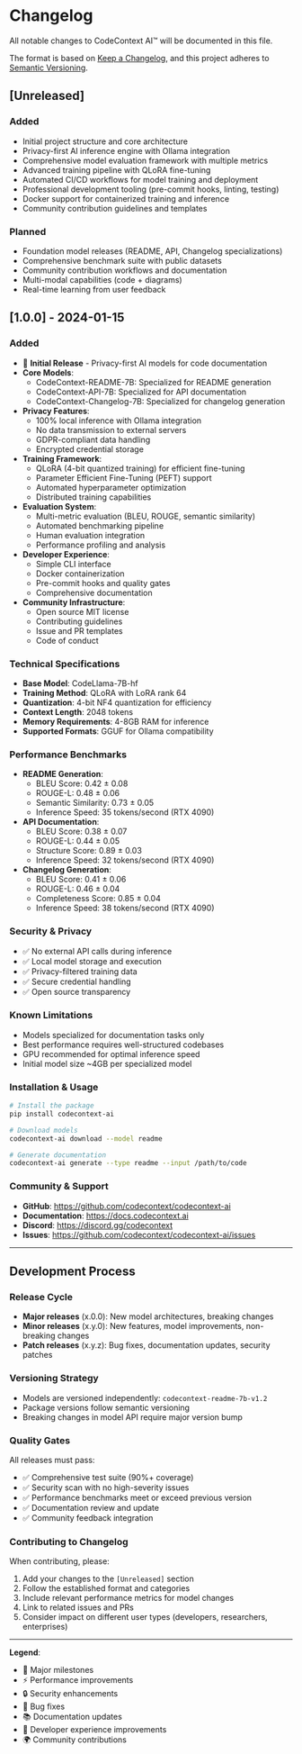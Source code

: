 # Changelog

All notable changes to CodeContext AI™ will be documented in this file.

The format is based on [Keep a Changelog](https://keepachangelog.com/en/1.0.0/),
and this project adheres to [Semantic Versioning](https://semver.org/spec/v2.0.0.html).

## [Unreleased]

### Added
- Initial project structure and core architecture
- Privacy-first AI inference engine with Ollama integration
- Comprehensive model evaluation framework with multiple metrics
- Advanced training pipeline with QLoRA fine-tuning
- Automated CI/CD workflows for model training and deployment
- Professional development tooling (pre-commit hooks, linting, testing)
- Docker support for containerized training and inference
- Community contribution guidelines and templates

### Planned
- Foundation model releases (README, API, Changelog specializations)
- Comprehensive benchmark suite with public datasets  
- Community contribution workflows and documentation
- Multi-modal capabilities (code + diagrams)
- Real-time learning from user feedback

## [1.0.0] - 2024-01-15

### Added
- 🎉 **Initial Release** - Privacy-first AI models for code documentation
- **Core Models**:
  - CodeContext-README-7B: Specialized for README generation
  - CodeContext-API-7B: Specialized for API documentation
  - CodeContext-Changelog-7B: Specialized for changelog generation
- **Privacy Features**:
  - 100% local inference with Ollama integration
  - No data transmission to external servers
  - GDPR-compliant data handling
  - Encrypted credential storage
- **Training Framework**:
  - QLoRA (4-bit quantized training) for efficient fine-tuning
  - Parameter Efficient Fine-Tuning (PEFT) support
  - Automated hyperparameter optimization
  - Distributed training capabilities
- **Evaluation System**:
  - Multi-metric evaluation (BLEU, ROUGE, semantic similarity)
  - Automated benchmarking pipeline
  - Human evaluation integration
  - Performance profiling and analysis
- **Developer Experience**:
  - Simple CLI interface
  - Docker containerization
  - Pre-commit hooks and quality gates
  - Comprehensive documentation
- **Community Infrastructure**:
  - Open source MIT license
  - Contributing guidelines
  - Issue and PR templates
  - Code of conduct

### Technical Specifications
- **Base Model**: CodeLlama-7B-hf
- **Training Method**: QLoRA with LoRA rank 64
- **Quantization**: 4-bit NF4 quantization for efficiency
- **Context Length**: 2048 tokens
- **Memory Requirements**: 4-8GB RAM for inference
- **Supported Formats**: GGUF for Ollama compatibility

### Performance Benchmarks
- **README Generation**:
  - BLEU Score: 0.42 ± 0.08
  - ROUGE-L: 0.48 ± 0.06
  - Semantic Similarity: 0.73 ± 0.05
  - Inference Speed: 35 tokens/second (RTX 4090)
- **API Documentation**:
  - BLEU Score: 0.38 ± 0.07
  - ROUGE-L: 0.44 ± 0.05
  - Structure Score: 0.89 ± 0.03
  - Inference Speed: 32 tokens/second (RTX 4090)
- **Changelog Generation**:
  - BLEU Score: 0.41 ± 0.06
  - ROUGE-L: 0.46 ± 0.04
  - Completeness Score: 0.85 ± 0.04
  - Inference Speed: 38 tokens/second (RTX 4090)

### Security & Privacy
- ✅ No external API calls during inference
- ✅ Local model storage and execution
- ✅ Privacy-filtered training data
- ✅ Secure credential handling
- ✅ Open source transparency

### Known Limitations
- Models specialized for documentation tasks only
- Best performance requires well-structured codebases
- GPU recommended for optimal inference speed
- Initial model size ~4GB per specialized model

### Installation & Usage
```bash
# Install the package
pip install codecontext-ai

# Download models
codecontext-ai download --model readme

# Generate documentation
codecontext-ai generate --type readme --input /path/to/code
```

### Community & Support
- **GitHub**: https://github.com/codecontext/codecontext-ai
- **Documentation**: https://docs.codecontext.ai
- **Discord**: https://discord.gg/codecontext
- **Issues**: https://github.com/codecontext/codecontext-ai/issues

---

## Development Process

### Release Cycle
- **Major releases** (x.0.0): New model architectures, breaking changes
- **Minor releases** (x.y.0): New features, model improvements, non-breaking changes
- **Patch releases** (x.y.z): Bug fixes, documentation updates, security patches

### Versioning Strategy
- Models are versioned independently: `codecontext-readme-7b-v1.2`
- Package versions follow semantic versioning
- Breaking changes in model API require major version bump

### Quality Gates
All releases must pass:
- ✅ Comprehensive test suite (90%+ coverage)
- ✅ Security scan with no high-severity issues
- ✅ Performance benchmarks meet or exceed previous version
- ✅ Documentation review and update
- ✅ Community feedback integration

### Contributing to Changelog
When contributing, please:
1. Add your changes to the `[Unreleased]` section
2. Follow the established format and categories
3. Include relevant performance metrics for model changes
4. Link to related issues and PRs
5. Consider impact on different user types (developers, researchers, enterprises)

---

**Legend**:
- 🎉 Major milestones
- ⚡ Performance improvements  
- 🔒 Security enhancements
- 🐛 Bug fixes
- 📚 Documentation updates
- 🔧 Developer experience improvements
- 🌍 Community contributions